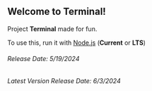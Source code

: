 <h2>Welcome to Terminal!</h2>
<p>Project <strong>Terminal</strong> made for fun.</p>
<p>To use this, run it with <a href="https://nodejs.org/">Node.js</a> (<strong>Current</strong> or <strong>LTS</strong>)</p>
<h6>Release Date: 5/19/2024</h6>
<!-- <h5>New updates coming soon...</h5> -->
<h6>Latest Version Release Date: 6/3/2024</h6>
